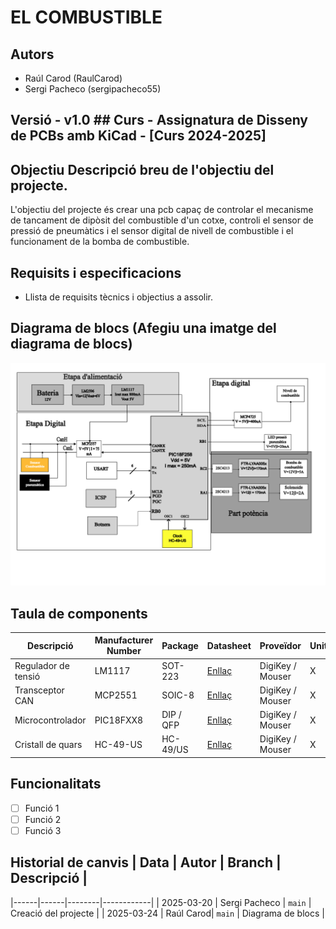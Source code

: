 # EL COMBUSTIBLE

## Autors
- Raúl Carod (RaulCarod)
- Sergi Pacheco (sergipacheco55)

## Versió - v1.0 ## Curs - Assignatura de Disseny de PCBs amb KiCad - [Curs 2024-2025]

## Objectiu Descripció breu de l'objectiu del projecte.
L'objectiu del projecte és crear una pcb capaç de controlar el mecanisme de tancament de dipòsit del combustible d'un cotxe, controli el sensor de pressió de pneumàtics i el sensor digital de nivell de combustible i el funcionament de la bomba de combustible.
## Requisits i especificacions
- Llista de requisits tècnics i objectius a assolir.

## Diagrama de blocs (Afegiu una imatge del diagrama de blocs)
![Diagrama de bloques](Diagrama%20de%20bloques%20final.png)

## Taula de components
| Descripció                 | Manufacturer Number | Package  | Datasheet | Proveïdor | Unitats |
|----------------------------|--------------------|---------|----------|----------|---------|
| Regulador de tensió        | LM1117            | SOT-223 | [Enllaç](https://www.ti.com/lit/ds/symlink/lm1117.pdf) | DigiKey / Mouser | X |
| Transceptor CAN            | MCP2551           | SOIC-8  | [Enllaç](https://ww1.microchip.com/downloads/en/devicedoc/mcp2551.pdf) | DigiKey / Mouser | X |
| Microcontrolador           | PIC18FXX8         | DIP / QFP | [Enllaç](https://ww1.microchip.com/downloads/en/devicedoc/39564c.pdf) | DigiKey / Mouser | X |
| Cristall de quars          | HC-49-US          | HC-49/US | [Enllaç]([https://www.txccrystal.com/images/pdf/HC-49US.pdf(https://www.vishay.com/doc?35012)](http://www.farnell.com/datasheets/2865821.pdf?_gl=1*v4ff3h*_gcl_aw*R0NMLjE3NDI0ODU5NjIuQ2owS0NRanctZTYtQmhEbUFSSXNBT3h4bHhWZlNMcTM3SjJ2RGlHTXF6emE0NWNTazRvZHItTmtBTVF5VWFaNVR2Z1Y0eHBud2hpeTZiVWFBbk54RUFMd193Y0I.*_gcl_au*MTQ0MDQ3ODg5NS4xNzQyNDA2NDAy)) | DigiKey / Mouser | X |


## Funcionalitats
- [ ] Funció 1
- [ ] Funció 2
- [ ] Funció 3

## Historial de canvis | Data | Autor | Branch | Descripció |
|------|------|--------|------------| 
| 2025-03-20 | Sergi Pacheco | `main` | Creació del projecte |
| 2025-03-24 | Raúl Carod| `main` | Diagrama de blocs |
